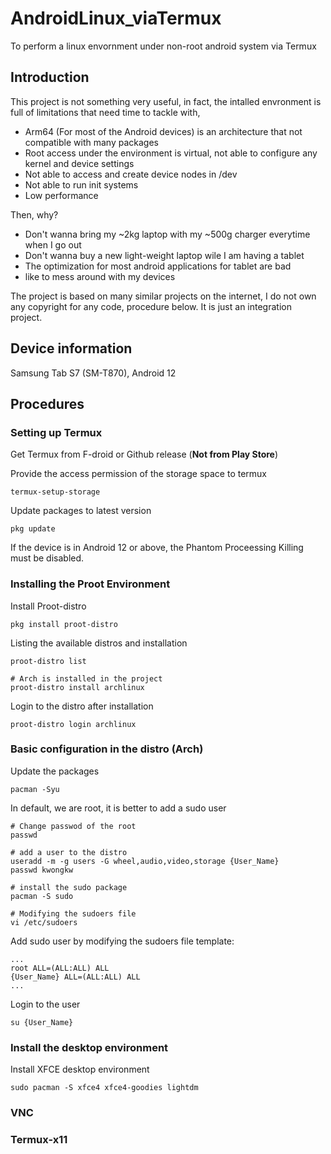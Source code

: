 # AndroidLinux_viaTermux
To perform a linux envornment under non-root android system via Termux

## Introduction
This project is not something very useful, in fact, the intalled envronment is full of limitations that need time to tackle with,

- Arm64 (For most of the Android devices) is an architecture that not compatible with many packages
- Root access under the environment is virtual, not able to configure any kernel and device settings
- Not able to access and create device nodes in /dev
- Not able to run init systems
- Low performance

Then, why?

- Don't wanna bring my ~2kg laptop with my ~500g charger everytime when I go out
- Don't wanna buy a new light-weight laptop wile I am having a tablet
- The optimization for most android applications for tablet are bad
- like to mess around with my devices

The project is based on many similar projects on the internet, I do not own any copyright for any code, procedure below. It is just an integration project.

## Device information

Samsung Tab S7 (SM-T870), Android 12

## Procedures

### Setting up Termux

Get Termux from F-droid or Github release (__Not from Play Store__)

Provide the access permission of the storage space to termux
```{bash}
termux-setup-storage
```

Update packages to latest version
```{bash}
pkg update
```

If the device is in Android 12 or above, the Phantom Proceessing Killing must be disabled.

### Installing the Proot Environment

Install Proot-distro
```{bash}
pkg install proot-distro
```

Listing the available distros and installation
```{bash}
proot-distro list

# Arch is installed in the project
proot-distro install archlinux
```

Login to the distro after installation
```{bash}
proot-distro login archlinux
```

### Basic configuration in the distro (Arch)

Update the packages
```{bash}
pacman -Syu
```

In default, we are root, it is better to add a sudo user
```{bash}
# Change passwod of the root
passwd

# add a user to the distro
useradd -m -g users -G wheel,audio,video,storage {User_Name}
passwd kwongkw

# install the sudo package
pacman -S sudo

# Modifying the sudoers file
vi /etc/sudoers
```
Add sudo user by modifying the sudoers file
template:
```{bash}
...
root ALL=(ALL:ALL) ALL
{User_Name} ALL=(ALL:ALL) ALL
...
```

Login to the user
```{bash}
su {User_Name}
```

### Install the desktop environment

Install XFCE desktop environment
```{bash}
sudo pacman -S xfce4 xfce4-goodies lightdm
```

### VNC
### Termux-x11